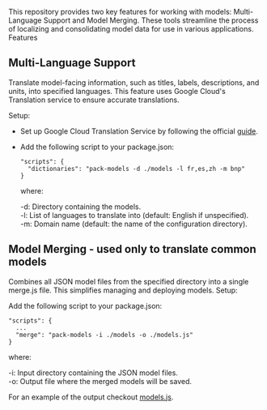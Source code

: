 This repository provides two key features for working with models: Multi-Language Support and Model Merging. These tools streamline the process of localizing and consolidating model data for use in various applications.
Features
## Multi-Language Support

Translate model-facing information, such as titles, labels, descriptions, and units, into specified languages. This feature uses Google Cloud's Translation service to ensure accurate translations.

Setup:

- Set up Google Cloud Translation Service by following the official [guide](https://cloud.google.com/translate/docs/setup).
- Add the following script to your package.json:
  
  ```
  "scripts": {
    "dictionaries": "pack-models -d ./models -l fr,es,zh -m bnp"
  }
  ```
  
  where:
  
    -d: Directory containing the models.  
    -l: List of languages to translate into (default: English if unspecified).  
    -m: Domain name (default: the name of the configuration directory).  

## Model Merging - used only to translate common models

Combines all JSON model files from the specified directory into a single merge.js file. This simplifies managing and deploying models.
Setup:

Add the following script to your package.json:
```
"scripts": {
  ...
  "merge": "pack-models -i ./models -o ./models.js"
}
```
where:

  -i: Input directory containing the JSON model files.  
  -o: Output file where the merged models will be saved.  

For an example of the output checkout [models.js](https://github.com/tradle/models/blob/master/models.js).
